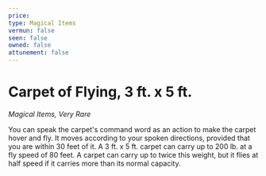 ```yaml
---
price: 
type: Magical Items
vermun: false
seen: false
owned: false
attunement: false
---
```

# Carpet of Flying, 3 ft. x 5 ft.

*Magical Items, Very Rare*

You can speak the carpet's command word as an action to make the carpet hover and fly. It moves according to your spoken directions, provided that you are within 30 feet of it. A 3 ft. x 5 ft. carpet can carry up to 200 lb. at a fly speed of 80 feet. A carpet can carry up to twice this weight, but it flies at half speed if it carries more than its normal capacity.